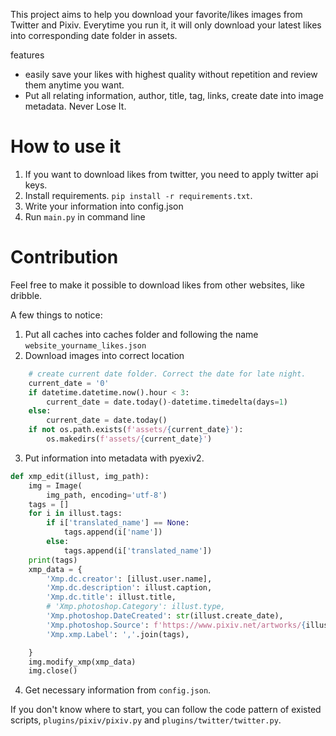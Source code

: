 This project aims to help you download your favorite/likes images from Twitter and Pixiv. Everytime you run it, it will only download your latest likes into corresponding date folder in assets. 

features
* easily save your likes with highest quality without repetition and review them anytime you want.
* Put all relating information, author, title, tag, links, create date into image metadata. Never Lose It.

# How to use it
1. If you want to download likes from twitter, you need to apply twitter api keys.
2. Install requirements. `pip install -r requirements.txt`.
3. Write your information into config.json
4. Run `main.py` in command line

# Contribution
Feel free to make it possible to download likes from other websites, like dribble.

A few things to notice:
1. Put all caches into caches folder and following the name `website_yourname_likes.json`
2. Download images into correct location
```python
    # create current date folder. Correct the date for late night.
    current_date = '0'
    if datetime.datetime.now().hour < 3:
        current_date = date.today()-datetime.timedelta(days=1)
    else:
        current_date = date.today()
    if not os.path.exists(f'assets/{current_date}'):
        os.makedirs(f'assets/{current_date}')
```
3. Put information into metadata with pyexiv2.
```python
def xmp_edit(illust, img_path):
    img = Image(
        img_path, encoding='utf-8')
    tags = []
    for i in illust.tags:
        if i['translated_name'] == None:
            tags.append(i['name'])
        else:
            tags.append(i['translated_name'])
    print(tags)
    xmp_data = {
        'Xmp.dc.creator': [illust.user.name],
        'Xmp.dc.description': illust.caption,
        'Xmp.dc.title': illust.title,
        # 'Xmp.photoshop.Category': illust.type,
        'Xmp.photoshop.DateCreated': str(illust.create_date),
        'Xmp.photoshop.Source': f'https://www.pixiv.net/artworks/{illust.id}',
        'Xmp.xmp.Label': ','.join(tags),

    }
    img.modify_xmp(xmp_data)
    img.close()
```
4. Get necessary information from `config.json`.

If you don't know where to start, you can follow the code pattern of existed scripts, `plugins/pixiv/pixiv.py` and  `plugins/twitter/twitter.py`.